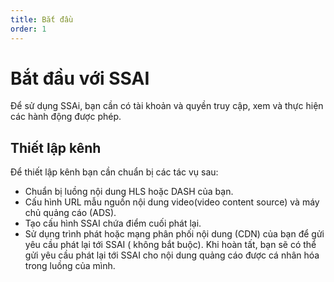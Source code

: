 ```yaml
---
title: Bắt đầu
order: 1
---
```

# Bắt đầu với SSAI
Để sử dụng SSAi, bạn cần có tài khoản và quyền truy cập, xem và thực hiện các hành động được phép.
## Thiết lập kênh
Để thiết lập kênh bạn cần chuẩn bị các tác vụ sau:
* Chuẩn bị luồng nội dung HLS hoặc DASH của bạn.
* Cấu hình URL mẫu nguồn nội dung video(video content source) và máy chủ quảng cáo (ADS).
* Tạo cấu hình SSAI chứa điểm cuối phát lại.
* Sử dụng trình phát hoặc mạng phân phối nội dung (CDN) của bạn để gửi yêu cầu phát lại tới SSAI ( không bắt buộc). Khi hoàn tất, bạn sẽ có thể gửi yêu cầu phát lại tới SSAI cho nội dung quảng cáo được cá nhân hóa trong luồng của mình.

